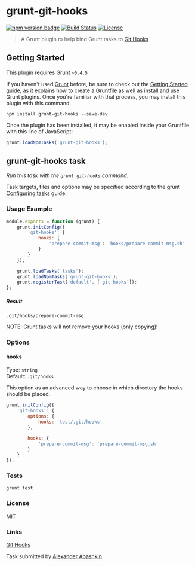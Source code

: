 # grunt-git-hooks

[![npm version badge](https://img.shields.io/npm/v/grunt-git-hooks.svg)](https://www.npmjs.org/package/grunt-git-hooks)
[![Build Status](https://travis-ci.org/monolithed/grunt-git-hooks.png)](https://travis-ci.org/monolithed/grunt-git-hooks)
[![License](https://img.shields.io/badge/license-MIT-brightgreen.svg)](LICENSE.txt)


> A Grunt plugin to help bind Grunt tasks to [Git Hooks](http://git-scm.com/docs/githooks)


## Getting Started
This plugin requires Grunt `~0.4.5`

If you haven't used [Grunt](http://gruntjs.com/) before, be sure to check out the [Getting Started](http://gruntjs.com/getting-started) guide, as it explains how to create a [Gruntfile](http://gruntjs.com/sample-gruntfile) as well as install and use Grunt plugins. Once you're familiar with that process, you may install this plugin with this command:

```shell
npm install grunt-git-hooks --save-dev
```

Once the plugin has been installed, it may be enabled inside your Gruntfile with this line of JavaScript:

```js
grunt.loadNpmTasks('grunt-git-hooks');
```

## grunt-git-hooks task

_Run this task with the `grunt git-hooks` command._

Task targets, files and options may be specified according to the grunt [Configuring tasks](http://gruntjs.com/configuring-tasks) guide.


### Usage Example

```js
module.exports = function (grunt) {
	grunt.initConfig({
		'git-hooks': {
			hooks: {
				'prepare-commit-msg': 'hooks/prepare-commit-msg.sh'
			}
		}
	});

	grunt.loadTasks('tasks');
	grunt.loadNpmTasks('grunt-git-hooks');
	grunt.registerTask('default', ['git-hooks']);
};
```

##### Result

```
.git/hooks/prepare-commit-msg
```

NOTE: Grunt tasks will not remove your hooks (only copying)!

### Options

#### hooks

Type: `string`<br />
Default: `.git/hooks`

This option as an advanced way to choose in which directory the hooks should be placed.

```js
grunt.initConfig({
	'git-hooks': {
		options: {
			hooks: 'test/.git/hooks'
		},

		hooks: {
			'prepare-commit-msg': 'prepare-commit-msg.sh'
		}
	}
});
```

### Tests

```
grunt test
```

### License

MIT

### Links
[Git Hooks](http://git-scm.com/docs/githooks) <br />


Task submitted by [Alexander Abashkin](https://github.com/monolithed)
